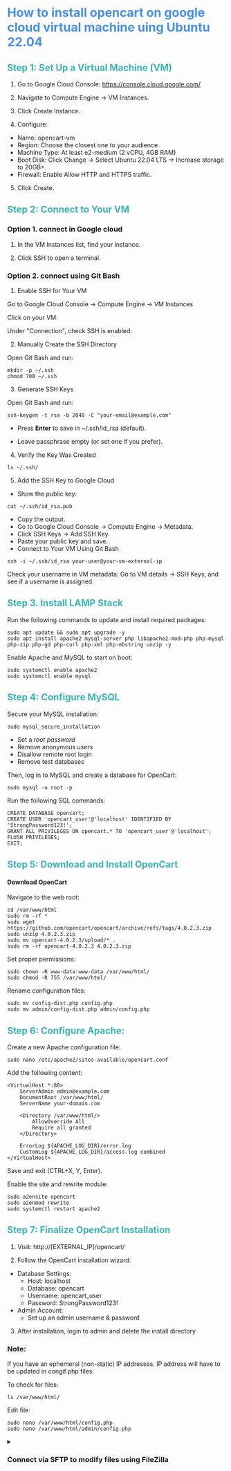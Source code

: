 # <span style="color:  #4A90E2;">How to install opencart on google cloud virtual machine uing Ubuntu 22.04 </span>


## <span style="color: #3CB4B3;"> Step 1: Set Up a Virtual Machine (VM)

1. Go to Google Cloud Console: https://console.cloud.google.com/

2. Navigate to Compute Engine → VM Instances.

3. Click Create Instance.

4. Configure:

* Name: opencart-vm
* Region: Choose the closest one to your audience.
* Machine Type: At least e2-medium (2 vCPU, 4GB RAM)
* Boot Disk: Click Change → Select Ubuntu 22.04 LTS → Increase storage to 20GB+.
* Firewall: Enable Allow HTTP and HTTPS traffic.

5. Click Create.

## <span style="color: #3CB4B3;"> Step 2: Connect to Your VM

### Option 1. connect in Google cloud

1. In the VM Instances list, find your instance.

2. Click SSH to open a terminal.

### Option 2. connect using Git Bash 

1. Enable SSH for Your VM 

 Go to Google Cloud Console → Compute Engine → VM Instances

 Click on your VM.

 Under "Connection", check SSH is enabled.

 2. Manually Create the SSH Directory

Open Git Bash and run:

```
mkdir -p ~/.ssh
chmod 700 ~/.ssh
```

3. Generate SSH Keys 

Open Git Bash and run:
```
ssh-keygen -t rsa -b 2048 -C "your-email@example.com"
```
* Press **Enter** to save in ~/.ssh/id_rsa (default).

* Leave passphrase empty (or set one if you prefer).

4. Verify the Key Was Created

```
ls ~/.ssh/
```
5. Add the SSH Key to Google Cloud

* Show the public key:
```
cat ~/.ssh/id_rsa.pub
```

* Copy the output.
* Go to Google Cloud Console → Compute Engine → Metadata.
* Click SSH Keys → Add SSH Key.
* Paste your public key and save.
* Connect to Your VM Using Git Bash

```
ssh -i ~/.ssh/id_rsa your-user@your-vm-external-ip
```

Check your username in VM metadata: Go to VM details → SSH Keys, and see if a username is assigned.

## <span style="color: #3CB4B3;">Step 3. Install LAMP Stack 

Run the following commands to update and install required packages:

```
sudo apt update && sudo apt upgrade -y
sudo apt install apache2 mysql-server php libapache2-mod-php php-mysql php-zip php-gd php-curl php-xml php-mbstring unzip -y
```

Enable Apache and MySQL to start on boot:

```
sudo systemctl enable apache2
sudo systemctl enable mysql
```
## <span style="color: #3CB4B3;">Step 4: Configure MySQL

Secure your MySQL installation:

```
sudo mysql_secure_installation
```

* Set a *root password*
* Remove anonymous users
* Disallow remote root login
* Remove test databases

Then, log in to MySQL and create a database for OpenCart:

```
sudo mysql -u root -p
```

Run the following SQL commands:

```
CREATE DATABASE opencart;
CREATE USER 'opencart_user'@'localhost' IDENTIFIED BY 'StrongPassword123!';
GRANT ALL PRIVILEGES ON opencart.* TO 'opencart_user'@'localhost';
FLUSH PRIVILEGES;
EXIT;
```

 ## <span style="color: #3CB4B3;">Step 5: Download and Install OpenCart

 #### Download OpenCart

Navigate to the web root:

 ```
cd /var/www/html
sudo rm -rf *
sudo wget https://github.com/opencart/opencart/archive/refs/tags/4.0.2.3.zip
sudo unzip 4.0.2.3.zip
sudo mv opencart-4.0.2.3/upload/* .
sudo rm -rf opencart-4.0.2.3 4.0.2.3.zip
```

Set proper permissions:
```
sudo chown -R www-data:www-data /var/www/html/
sudo chmod -R 755 /var/www/html/
```

Rename configuration files:
```
sudo mv config-dist.php config.php
sudo mv admin/config-dist.php admin/config.php
```

## <span style="color: #3CB4B3;">Step 6: Configure Apache:

Create a new Apache configuration file:
```
sudo nano /etc/apache2/sites-available/opencart.conf
```

Add the following content:
```
<VirtualHost *:80>
    ServerAdmin admin@example.com
    DocumentRoot /var/www/html/
    ServerName your-domain.com

    <Directory /var/www/html/>
        AllowOverride All
        Require all granted
    </Directory>

    ErrorLog ${APACHE_LOG_DIR}/error.log
    CustomLog ${APACHE_LOG_DIR}/access.log combined
</VirtualHost>
```

Save and exit (CTRL+X, Y, Enter).

Enable the site and rewrite module:

```
sudo a2ensite opencart
sudo a2enmod rewrite
sudo systemctl restart apache2
```

## <span style="color: #3CB4B3;">Step 7: Finalize OpenCart Installation

1. Visit: http://[EXTERNAL_IP]/opencart/

2. Follow the OpenCart installation wizard:

* Database Settings:
    * Host: localhost
    * Database: opencart
    * Username: opencart_user
    * Password: StrongPassword123!
* Admin Account:
    * Set up an admin username & password

3. After installation, login to admin and delete the install directory

### Note:
If you have an ephemeral (non-static) IP addresses. IP address will have to be updated in congif.php files:

To check for files:
```
ls /var/www/html/
```

Edit file:
```
sudo nano /var/www/html/config.php
sudo nano /var/www/html/admin/config.php
```

<details>
  <summary> <h3> Connect via SFTP to modify files using FileZilla</h3> </summary>

 Step 1: Install FileZilla (SFTP Client)

 Step 2: Get Your VM External IP and Key File
 
 1. Go to Google Cloud Console → Compute Engine → VM instances.
 2. Find your OpenCart VM and note down the External IP
 3. Click SSH → View gcloud command (top-right).
 4. Copy the path to your private key file. It usually looks like:
```
/home/your-username/.ssh/google_compute_engine
```

Step 3: Connect to Your VM Using FileZilla

1. Open FileZilla → Click File → Site Manager.

2. Create a new site and fill in the following:
   * Protocol: SFTP - SSH File Transfer Protocol
   * Host: <YOUR_VM_EXTERNAL_IP>
   * Port: 22
   * Logon Type: Key file
   * User: your-username
   * Key file: Browse to your private key file (e.g., /home/your-username/.ssh/google_compute_engine)
 3. Click Connect.

</details>

